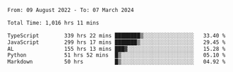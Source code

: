 
<!--START_SECTION:waka-->

```txt
From: 09 August 2022 - To: 07 March 2024

Total Time: 1,016 hrs 11 mins

TypeScript        339 hrs 22 mins ████████▒░░░░░░░░░░░░░░░░   33.40 %
JavaScript        299 hrs 17 mins ███████▒░░░░░░░░░░░░░░░░░   29.45 %
AL                155 hrs 13 mins ███▓░░░░░░░░░░░░░░░░░░░░░   15.28 %
Python            51 hrs 52 mins  █▒░░░░░░░░░░░░░░░░░░░░░░░   05.10 %
Markdown          50 hrs          █▒░░░░░░░░░░░░░░░░░░░░░░░   04.92 %
```

<!--END_SECTION:waka-->











